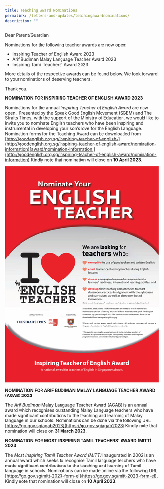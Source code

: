 ```yaml
---
title: Teaching Award Nominations
permalink: /letters-and-updates/teachingawardnominations/
description: ""
---
```

Dear Parent/Guardian

Nominations for the following teacher awards are now open:
* Inspiring Teacher of English Award 2023
* Arif Budiman Malay Language Teacher Award 2023
* Inspiring Tamil Teachers’ Award 2023

More details of the respective awards can be found below. We look forward to your nominations of deserving teachers.

Thank you.

**NOMINATION FOR INSPIRING TEACHER OF ENGLISH AWARD 2023**

Nominations for the annual _Inspiring Teacher of English_ _Award_ are now open.  Presented by the Speak Good English Movement (SGEM) and The Straits Times, with the support of the Ministry of Education, we would like to invite you to nominate English teachers who have been inspiring and instrumental in developing your son’s love for the English Language. Nomination forms for the Teaching Award can be downloaded from [http://goodenglish.org.sg/inspiring-teacher-of-english-](http://goodenglish.org.sg/inspiring-teacher-of-english-award/nomination-information)[award/nomination-information.](http://goodenglish.org.sg/inspiring-teacher-of-english-award/nomination-information) Kindly note that nomination will close on **10 April 2023**.

![](/images/ITEA%202023%20Poster.png)

**NOMINATION FOR ARIF BUDIMAN MALAY LANGUAGE TEACHER AWARD (AGAB) 2023**

The _Arif Budiman_ Malay Language Teacher Award (AGAB) is an annual award which recognises outstanding Malay Language teachers who have made significant contributions to the teaching and learning of Malay language in our schools. Nominations can be done via the following URL [https://go.gov.sg/agab2023](https://go.gov.sg/agab2023) Kindly note that nomination will close on **31 March 2023**.

**NOMINATION FOR MOST INSPIRING TAMIL TEACHERS’ AWARD (MITT) 2023**

The _Most Inspiring Tamil Teacher Award (MITT)_ inaugurated in 2002 is an annual award which seeks to recognise Tamil language teachers who have made significant contributions to the teaching and learning of Tamil language in schools. Nominations can be made online via the following URL [https://go.gov.sg/mitt-2023-form-el](https://go.gov.sg/mitt-2023-form-el). Kindly note that nomination will close on **10 April 2023**.